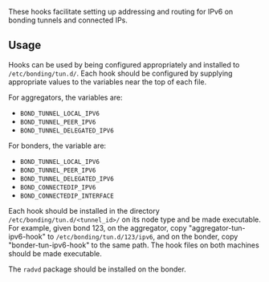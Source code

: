 These hooks facilitate setting up addressing and routing for IPv6 on bonding
tunnels and connected IPs.

Usage
-----

Hooks can be used by being configured appropriately and installed to
`/etc/bonding/tun.d/`. Each hook should be configured by supplying appropriate
values to the variables near the top of each file.

For aggregators, the variables are:

 - `BOND_TUNNEL_LOCAL_IPV6`
 - `BOND_TUNNEL_PEER_IPV6`
 - `BOND_TUNNEL_DELEGATED_IPV6`

For bonders, the variable are:

 - `BOND_TUNNEL_LOCAL_IPV6`
 - `BOND_TUNNEL_PEER_IPV6`
 - `BOND_TUNNEL_DELEGATED_IPV6`
 - `BOND_CONNECTEDIP_IPV6`
 - `BOND_CONNECTEDIP_INTERFACE`

Each hook should be installed in the directory
`/etc/bonding/tun.d/<tunnel_id>/` on its node type and be made executable. For
example, given bond 123, on the aggregator, copy "aggregator-tun-ipv6-hook" to
`/etc/bonding/tun.d/123/ipv6`, and on the bonder, copy "bonder-tun-ipv6-hook"
to the same path. The hook files on both machines should be made executable.

The `radvd` package should be installed on the bonder.

